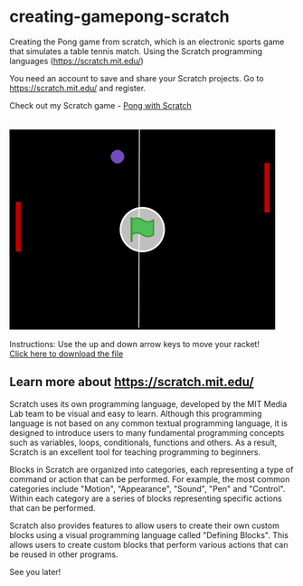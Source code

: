 # creating-gamepong-scratch
Creating the Pong game from scratch, which is an electronic sports game that simulates a table tennis match. Using the Scratch programming languages (https://scratch.mit.edu/)

You need an account to save and share your Scratch projects. Go to https://scratch.mit.edu/ and register.

Check out my Scratch game - [Pong with Scratch](https://scratch.mit.edu/projects/849586588)<br>
<br>
<br>
![Pong](https://github.com/tathasks/assets/raw/main/pong.png)

Instructions: Use the up and down arrow keys to move your racket!<br>
[Click here to download the file](https://github.com/tathasks/files/raw/main/pongwithscratch.sb3)

## Learn more about https://scratch.mit.edu/

Scratch uses its own programming language, developed by the MIT Media Lab team to be visual and easy to learn. Although this programming language is not based on any common textual programming language, it is designed to introduce users to many fundamental programming concepts such as variables, loops, conditionals, functions and others. As a result, Scratch is an excellent tool for teaching programming to beginners.

Blocks in Scratch are organized into categories, each representing a type of command or action that can be performed. For example, the most common categories include "Motion", "Appearance", "Sound", "Pen" and "Control". Within each category are a series of blocks representing specific actions that can be performed.

Scratch also provides features to allow users to create their own custom blocks using a visual programming language called "Defining Blocks". This allows users to create custom blocks that perform various actions that can be reused in other programs.

See you later!
